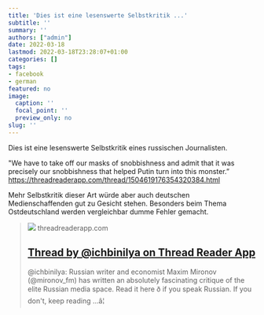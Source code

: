 ```yaml
---
title: 'Dies ist eine lesenswerte Selbstkritik ...'
subtitle: ''
summary: ''
authors: ["admin"]
date: 2022-03-18
lastmod: 2022-03-18T23:28:07+01:00
categories: []
tags:
- facebook
- german
featured: no
image:
  caption: ''
  focal_point: ''
  preview_only: no
slug: ''
---
```

Dies ist eine lesenswerte Selbstkritik eines russischen Journalisten.

"We have to take off our masks of snobbishness and admit that it was precisely our snobbishness that helped Putin turn into this
monster.”
https://threadreaderapp.com/thread/1504619176354320384.html 

Mehr Selbstkritik dieser Art würde aber auch deutschen Medienschaffenden gut zu Gesicht stehen. Besonders beim Thema Ostdeutschland werden vergleichbar dumme Fehler gemacht.
> [![](https://threadreaderapp.com/images/screenshots/thread/1504619176354320384.jpg)](https://threadreaderapp.com/thread/1504619176354320384.html)
> threadreaderapp.com
> ## [Thread by @ichbinilya on Thread Reader App](https://threadreaderapp.com/thread/1504619176354320384.html)
>
>@ichbinilya: Russian writer and economist Maxim Mironov (@mironov_fm) has written an absolutely fascinating critique of the elite Russian media space. Read it here ð if you speak Russian. If you don't, keep reading ...â¦


